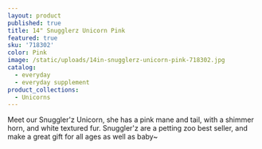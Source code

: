```yaml
---
layout: product
published: true
title: 14" Snugglerz Unicorn Pink
featured: true
sku: '718302'
color: Pink
image: /static/uploads/14in-snugglerz-unicorn-pink-718302.jpg
catalog:
  - everyday
  - everyday supplement
product_collections:
  - Unicorns
---
```

Meet our Snuggler'z Unicorn, she has a pink mane and tail, with a shimmer horn, and white textured fur. Snuggler'z are a petting zoo best seller, and make a great gift for all ages as well as baby~
